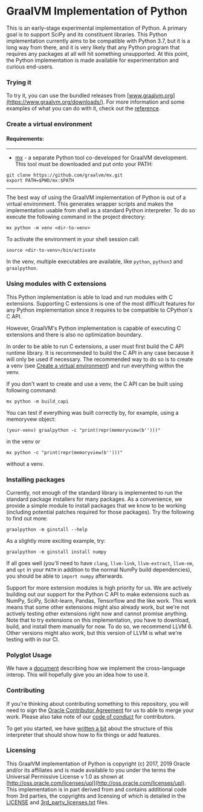 # GraalVM Implementation of Python

This is an early-stage experimental implementation of Python. A primary goal is
to support SciPy and its constituent libraries. This Python implementation
currently aims to be compatible with Python 3.7, but it is a long way from
there, and it is very likely that any Python program that requires any packages
at all will hit something unsupported. At this point, the Python implementation
is made available for experimentation and curious end-users.

### Trying it

To try it, you can use the bundled releases from
[www.graalvm.org](https://www.graalvm.org/downloads/). For more information and
some examples of what you can do with it, check out the
[reference](https://www.graalvm.org/docs/reference-manual/languages/python/).

### Create a virtual environment
#### Requirements:
---
* [mx](https://github.com/graalvm/mx) - a separate Python tool co-developed for GraalVM development. This tool must be downloaded and put onto your PATH:

```
git clone https://github.com/graalvm/mx.git
export PATH=$PWD/mx:$PATH
```
---
The best way of using the GraalVM implementation of Python is out of a virtual environment. This generates 
wrapper scripts and makes the implementation usable from shell as a standard Python interpreter. To do so
execute the following command in the project directory:

```
mx python -m venv <dir-to-venv>
```

To activate the environment in your shell session call:

```
source <dir-to-venv>/bin/activate
```

In the venv, multiple executables are available, like `python`, `python3` and `graalpython`. 

### Using modules with C extensions

This Python implementation is able to load and run modules with C extensions.
Supporting C extensions is one of the most difficult features for any Python 
implementation since it requires to be compatible to CPython's C API.

However, GraalVM's Python implementation is capable of executing C extensions and
there is also no optimization boundary.

In order to be able to run C extensions, a user must first build the C API
runtime library. It is recommended to build the C API in any case because
it will only be used if necessary. 
The recommended way to do so is to create a venv (see [Create a virtual environment](#create-a-virtual-environment))
and run everything within the venv.

If you don't want to create and use a venv, the C API can be built using
following command:
```
mx python -m build_capi
```

You can test if everything was built correctly by, for example, using 
a memoryvew object:
```
(your-venv) graalpython -c "print(repr(memoryview(b'')))"
```

in the venv or

```
mx python -c "print(repr(memoryview(b'')))"
```

without a venv.

### Installing packages

Currently, not enough of the standard library is implemented to run the
standard package installers for many packages. As a convenience, we provide a
simple module to install packages that we know to be working (including
potential patches required for those packages). Try the following to find out
more:

```
graalpython -m ginstall --help
```

As a slightly more exciting example, try:

```
graalpython -m ginstall install numpy
```

If all goes well (you'll need to have `clang`, `llvm-link`, `llvm-extract`,
`llvm-nm`, and `opt` in your `PATH` in addition to the normal NumPy build
dependencies), you should be able to `import numpy` afterwards.

Support for more extension modules is high priority for us. We are actively
building out our support for the Python C API to make extensions such as NumPy,
SciPy, Scikit-learn, Pandas, Tensorflow and the like work. This work means that
some other extensions might also already work, but we're not actively testing
other extensions right now and cannot promise anything. Note that to try
extensions on this implementation, you have to download, build, and install them
manually for now. To do so, we recommend LLVM 6. Other versions might also work,
but this version of LLVM is what we're testing with in our CI.

### Polyglot Usage

We have a [document](doc/POLYGLOT.md) describing how we implement the
cross-language interop. This will hopefully give you an idea how to use it.

### Contributing

If you're thinking about contributing something to this repository, you will need
to sign the [Oracle Contributor
Agreement](http://www.graalvm.org/community/contributors/) for us to able to
merge your work. Please also take note of our [code of
conduct](http://www.graalvm.org/community/conduct/) for contributors.

To get you started, we have [written a bit](doc/CONTRIBUTING.md) about the
structure of this interpreter that should show how to fix things or add
features.

### Licensing

This GraalVM implementation of Python is copyright (c) 2017, 2019 Oracle and/or
its affiliates and is made available to you under the terms the Universal
Permissive License v 1.0 as shown at
[http://oss.oracle.com/licenses/upl](http://oss.oracle.com/licenses/upl). This
implementation is in part derived from and contains additional code from 3rd
parties, the copyrights and licensing of which is detailed in the
[LICENSE](LICENSE) and [3rd_party_licenses.txt](3rd_party_licenses.txt) files.

